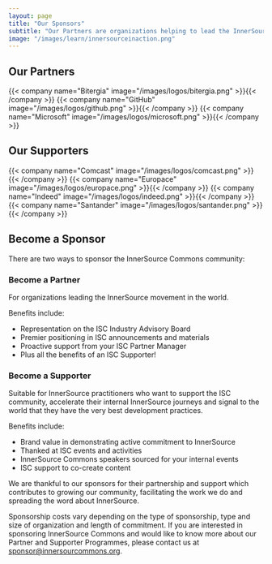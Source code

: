 ```yaml
---
layout: page
title: "Our Sponsors"
subtitle: "Our Partners are organizations helping to lead the InnerSource movement in the world. Our Supporters have not just adopted InnerSource internally, they care about enabling the worldwide community of practitioners. Whereas the InnerSource Commons would not exist without our fabulous community participants, our generous sponsors provide the means by which we can scale our activities and impact. Without their help, we would not be able to do the work we do. </p>Thank you!"
image: "/images/learn/innersourceinaction.png"
---
```



  <div class="container text-center" >
    <h2 class="display-3"> Our Partners </h2>
  </div>

  <div class="container">
    <div class="row justify-content-center">
      {{< company name="Bitergia" image="/images/logos/bitergia.png" >}}{{< /company >}}
      {{< company name="GitHub" image="/images/logos/github.png" >}}{{< /company >}}
      {{< company name="Microsoft" image="/images/logos/microsoft.png" >}}{{< /company >}}
    </div>
  </div>

  <div class="container text-center" >
    <h2 class="display-3"> Our Supporters </h2>
  </div>
  
  <div class="container">
    <div class="row justify-content-center">
      {{< company name="Comcast" image="/images/logos/comcast.png" >}}{{< /company >}}
      {{< company name="Europace" image="/images/logos/europace.png" >}}{{< /company >}}
      {{< company name="Indeed" image="/images/logos/indeed.png" >}}{{< /company >}}
      {{< company name="Santander" image="/images/logos/santander.png" >}}{{< /company >}}
    </div>
  </div>
      
## Become a Sponsor
There are two ways to sponsor the InnerSource Commons community:

### Become a Partner
For organizations leading the InnerSource movement in the world.

Benefits include:
- Representation on the ISC Industry Advisory Board 
- Premier positioning in ISC announcements and materials
- Proactive support from your ISC Partner Manager 
- Plus all the benefits of an ISC Supporter!

### Become a Supporter
Suitable for InnerSource practitioners who want to support the ISC community, accelerate their internal InnerSource journeys and signal to the world that they have the very best development practices.

Benefits include:
- Brand value in demonstrating active commitment to InnerSource
- Thanked at ISC events and activities
- InnerSource Commons speakers sourced for your internal events
- ISC support to co-create content
      
We are thankful to our sponsors for their partnership and support which contributes to growing our community, facilitating the work we do and spreading the word about InnerSource.

Sponsorship costs vary depending on the type of sponsorship, type and size of organization and length of commitment. If you are interested in sponsoring InnerSource Commons and would like to know more about our Partner and Supporter Programmes, please contact us at sponsor@innersourcommons.org. 

